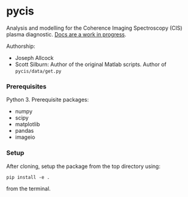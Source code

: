 # pycis

Analysis and modelling for the Coherence Imaging Spectroscopy (CIS) plasma diagnostic. [Docs are a work in progress](https://jsallcock.github.io/pycis/).

Authorship:

- Joseph Allcock
- Scott Silburn: Author of the original Matlab scripts. Author of ```pycis/data/get.py```  

### Prerequisites

Python 3. Prerequisite 
packages:

- numpy
- scipy
- matplotlib
- pandas
- imageio

### Setup

After cloning, setup the package from the top directory using: 

```
pip install -e .
```

from the terminal.







